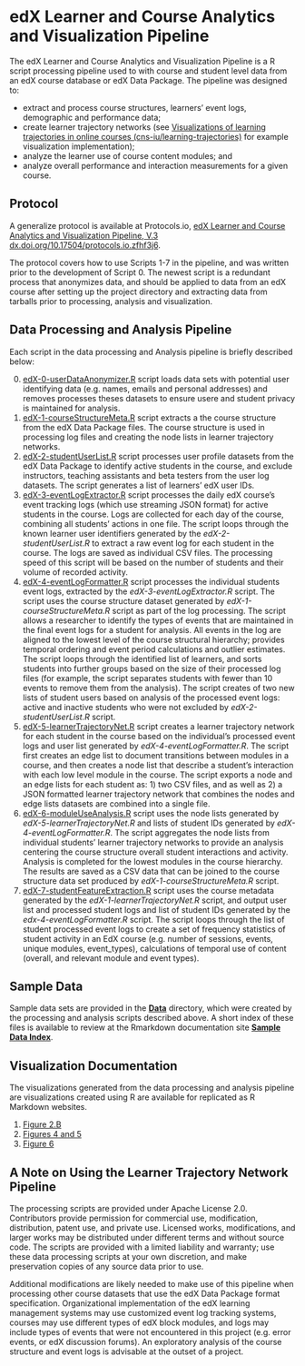 # edX Learner and Course Analytics and Visualization Pipeline
The edX Learner and Course Analytics and Visualization Pipeline is a R script processing pipeline used to with course and student level data from an edX course database or edX Data Package. The pipeline was designed to:

* extract and process course structures, learners’ event logs, demographic and performance data;
* create learner trajectory networks (see [Visualizations of learning trajectories in online courses (cns-iu/learning-trajectories)](https://github.com/cns-iu/learning-trajectories) for example visualization implementation);
* analyze the learner use of course content modules; and
* analyze overall performance and interaction measurements for a given course.

## Protocol
A generalize protocol is available at Protocols.io, [edX Learner and Course Analytics and Visualization Pipeline, V.3](https://www.protocols.io/view/edx-learner-and-course-analytics-and-visualization-zckf2uw) [dx.doi.org/10.17504/protocols.io.zfhf3j6](dx.doi.org/10.17504/protocols.io.zfhf3j6).

The protocol covers how to use Scripts 1-7 in the pipeline, and was written prior to the development of Script 0. The newest script is a redundant process that anonymizes data, and should be applied to data from an edX course after setting up the project directory and extracting data from tarballs prior to processing, analysis and visualization.

## Data Processing and Analysis Pipeline
Each script in the data processing and Analysis pipeline is briefly described below:

0.  [edX-0-userDataAnonymizer.R](https://github.com/mginda/edx-learnertrajectorynetpipeline/blob/master/edX-0-userDataAnonymizer.R) script loads data sets with potential user identifying data (e.g. names, emails and personal addresses) and removes processes theses datasets to ensure usere and student privacy is maintained for analysis.
1.	[edX-1-courseStructureMeta.R](https://github.com/mginda/edx-learnertrajectorynetpipeline/blob/master/edX-1-courseStructureMeta.R) script extracts a the course structure from the edX Data Package files. The course structure is used in processing log files and creating the node lists in learner trajectory networks.
2.	[edX-2-studentUserList.R](https://github.com/mginda/edx-learnertrajectorynetpipeline/blob/master/edX-2-studentUserList.R) script processes user profile datasets from the edX Data Package to identify active students in the course, and exclude instructors, teaching assistants and beta testers from the user log datasets. The script generates a list of learners’ edX user IDs.
3.	[edX-3-eventLogExtractor.R](https://github.com/mginda/edx-learnertrajectorynetpipeline/blob/master/edX-3-eventLogExtractor.R) script processes the daily edX course’s event tracking logs (which use streaming JSON format) for active students in the course. Logs are collected for each day of the course, combining all students’ actions in one file. The script loops through the known learner user identifiers generated by the *edX-2-studentUserList.R* to extract a raw event log for each student in the course. The logs are saved as individual CSV files. The processing speed of this script will be based on the number of students and their volume of recorded activity.
4.	[edX-4-eventLogFormatter.R](https://github.com/mginda/edx-learnertrajectorynetpipeline/blob/master/edX-4-eventLogFormatter.R) script processes the individual students event logs, extracted by the *edX-3-eventLogExtractor.R* script. The script uses the course structure dataset generated by *edX-1-courseStructureMeta.R* script as part of the log processing. The script allows a researcher to identify the types of events that are maintained in the final event logs for a student for analysis. All events in the log are aligned to the lowest level of the course structural hierarchy; provides temporal ordering and event period calculations and outlier estimates. The script loops through the identified list of learners, and sorts students into further groups based on the size of their processed log files (for example, the script separates students with fewer than 10 events to remove them from the analysis). The script creates of two new lists of student users based on analysis of the processed event logs: active and inactive students who were not excluded by *edX-2-studentUserList.R* script.
5.	[edX-5-learnerTrajectoryNet.R](https://github.com/mginda/edx-learnertrajectorynetpipeline/blob/master/edX-5-learnerTrajectoryNet.R)  script creates a learner trajectory network for each student in the course based on the individual’s processed event logs and user list generated by *edX-4-eventLogFormatter.R*. The script first creates an edge list to document transitions between modules in a course, and then creates a node list that describe a student’s interaction with each low level module in the course. The script exports a node and an edge lists for each student as: 1) two CSV files, and as well as 2) a JSON formatted learner trajectory network that combines the nodes and edge lists datasets are combined into a single file.
6.	[edX-6-moduleUseAnalysis.R](https://github.com/mginda/edx-learnertrajectorynetpipeline/blob/master/edX-6-moduleUseAnalysis.R) script uses the node lists generated by *edX-5-learnerTrajectoryNet.R* and lists of student IDs generated by *edX-4-eventLogFormatter.R*. The script aggregates the node lists from individual students’ learner trajectory networks to provide an analysis centering the course structure overall student interactions and activity. Analysis is completed for the lowest modules in the course hierarchy. The results are saved as a CSV data that can be joined to the course structure data set produced by *edX-1-courseStructureMeta.R* script.
7.	[edX-7-studentFeatureExtraction.R](https://github.com/mginda/edx-learnertrajectorynetpipeline/blob/master/edX-7-studentFeatureExtraction.R) script uses the course metadata generated by the *edX-1-learnerTrajectoryNet.R* script, and output user list and processed student logs and list of student IDs generated by the *edx-4-eventLogFormatter.R* script. The script loops through the list of student processed event logs to create a set of frequency statistics of student activity in an EdX course (e.g. number of sessions, events, unique modules, event_types), calculations of temporal use of content (overall, and relevant module and event types).

## Sample Data
Sample data sets are provided in the **[Data](https://github.com/cns-iu/edx-learnertrajectorynetpipeline/tree/master/data)** directory, which were created by the processing and analysis scripts described above. A short index of these files is available to review at the Rmarkdown documentation site **[Sample Data Index](https://cns-iu.github.io/edx-learnertrajectorynetpipeline/index.html)**.

## Visualization Documentation
The visualizations generated from the data processing and analysis pipeline are visualizations created using R are available for replicated as R Markdown websites. 
1. [Figure 2.B](https://cns-iu.github.io/edx-learnertrajectorynetpipeline/edx-8-figure2-B.html)
2. [Figures 4 and 5](https://cns-iu.github.io/edx-learnertrajectorynetpipeline/edx-8-figure4and5.html)
6. [Figure 6](https://cns-iu.github.io/edx-learnertrajectorynetpipeline/edx-8-figure6.html)

## A Note on Using the Learner Trajectory Network Pipeline
The processing scripts are provided under Apache License 2.0. Contributors provide permission for commercial use, modification, distribution, patent use, and private use.  Licensed works, modifications, and larger works may be distributed under different terms and without source code. The scripts are provided with a limited liability and warranty; use these data processing scripts at your own discretion, and make preservation copies of any source data prior to use.

Additional modifications are likely needed to make use of this pipeline when processing other course datasets that use the edX Data Package format specification. Organizational implementation of the edX learning management systems may use customized event log tracking systems, courses may use different types of edX block modules, and logs may include types of events that were not encountered in this project (e.g. error events, or edX discussion forums). An exploratory analysis of the course structure and event logs is advisable at the outset of a project.

